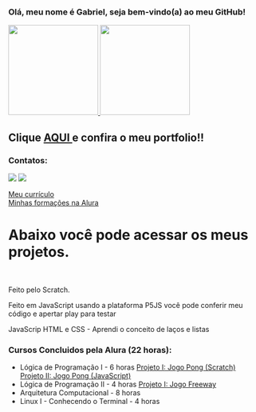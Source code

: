 ### Olá, meu nome é Gabriel, seja bem-vindo(a) ao meu GitHub!
<div>
<a href="https://github.com/gabrielitaqui">
<img height="180em" src="https://github-readme-stats.vercel.app/api/top-langs/?username=gabrielitaqui&layout=compact&langs_count=7&theme=dracula"/>
<img height="180em" src="https://github-readme-stats.vercel.app/api?username=gabrielitaqui&show_icons=true&theme=dracula&include_all_commits=true&count_private=true"/>
</a>

<h2> Clique <a href="https://gabrielitaqui.github.io/Portfolio/"> AQUI </a> e confira o meu portfolio!! </h2>
</div>

### Contatos:

<div>
<a href = "mailto:itaquigabriel@gmail.com"><img src="https://img.shields.io/badge/Gmail-D14836?style=for-the-badge&logo=gmail&logoColor=white" target="_blank"></a>
<a href="https://www.linkedin.com/in/gabriel-itaqui-248768165/" target="_blank"><img src="https://img.shields.io/badge/-LinkedIn-%230077B5?style=for-the-badge&logo=linkedin&logoColor=white" target="_blank"></a>   
</div>

<a href="https://gabrielitaqui.github.io/Curriculo-Gabriel-Itaqui/" target="_blank"> Meu currículo </a> <br>
<a href="https://cursos.alura.com.br/user/itaquigabriel/fullCertificate/4ef2d6781224cd05336eb3111cdb494d" target="_blank">Minhas formações na Alura</a> <br>
  
<h1>Abaixo você pode acessar os meus projetos.</h1> <br>

<p> Feito pelo Scratch. </p>

<p> Feito em JavaScript usando a plataforma P5JS você pode conferir meu código e apertar play para testar </p>

<p> JavaScrip HTML e CSS - Aprendi o conceito de laços e listas</p>

<h3>Cursos Concluidos pela Alura (22 horas):</h3>
<ul>
  <li> Lógica de Programação I - 6 horas <a href="https://scratch.mit.edu/projects/803011211" target="_blank"> Projeto I: Jogo Pong (Scratch)</a> <a href="https://editor.p5js.org/GabrielItaqui/sketches/VUEtwl1Zp"> Projeto II: Jogo Pong (JavaScript)</a> </li>
  <li> Lógica de Programação II - 4 horas <a href="https://editor.p5js.org/GabrielItaqui/sketches/rE18eFX5c"> Projeto I: Jogo Freeway</a> </li>
  <li> Arquitetura Computacional - 8 horas</li>
  <li> Linux I - Conhecendo o Terminal - 4 horas</li>
